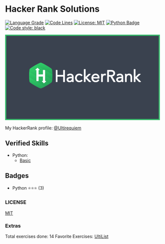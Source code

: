 # Hacker Rank Solutions

[![Language Grade](https://img.shields.io/lgtm/grade/python/g/UltiRequiem/HackerRank.svg?logo=lgtm&logoWidth=18)](https://lgtm.com/projects/g/UltiRequiem/HackerRank/context:python)
[![Code Lines](https://img.shields.io/tokei/lines/github.com/UltiRequiem/HackerRank?color=blue&label=Total%20Lines)](https://github.com/UltiRequiem/HackerRank)
[![License: MIT](https://black.readthedocs.io/en/stable/_static/license.svg)](./LICENSE)
[![Python Badge](https://img.shields.io/badge/Python%20is-Cool-1f425f.svg)](https://www.python.org)
[![Code style: black](https://img.shields.io/badge/code%20style-black-000000.svg)](https://github.com/UltiRequiem/daily-python-practice)

![Cover](./assets/cover.png)

My HackerRank profile: [@Ultirequiem](https://www.hackerrank.com/Ultirequiem)

## Verified Skills

- Python:
  - [Basic](https://www.hackerrank.com/certificates/74cb299c09d9)

## Badges

- Python ⭐⭐⭐ (3)

### LICENSE

[MIT](./LICENSE)

### Extras

Total exercises done: 14
Favorite Exercises: [UltiList](./python/easy/11_lists.py)
